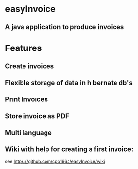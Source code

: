 # easyInvoice

## A java application to produce invoices

# Features

## Create invoices
## Flexible storage of data in hibernate db's
## Print Invoices
## Store invoice as PDF
## Multi language
## Wiki with help for creating a first invoice:
see https://github.com/cpo1964/easyInvoice/wiki
